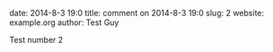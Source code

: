 date: 2014-8-3 19:0
title: comment on 2014-8-3 19:0
slug: 2
website: example.org
author: Test Guy

Test number 2
